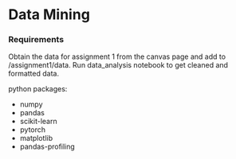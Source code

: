 # Data Mining

### Requirements

Obtain the data for assignment 1 from the canvas page and add to /assignment1/data. Run data_analysis notebook to get cleaned and formatted data.

python packages:

<ul>
  <li> numpy </li>
  <li> pandas </li>
  <li> scikit-learn </li>
  <li> pytorch </li>
  <li> matplotlib </li>
  <li> pandas-profiling </li>
</ul>
